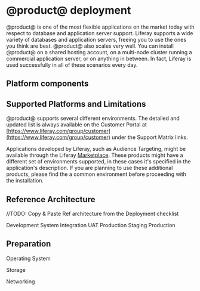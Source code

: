 # @product@ deployment

@product@ is one of the most flexible applications on the market today with
respect to database and application server support. Liferay supports a wide
variety of databases and application servers, freeing you to use the ones you
think are best. @product@ also scales very well. You can install @product@ on a
shared hosting account, on a multi-node cluster running a commercial application
server, or on anything in between. In fact, Liferay is used successfully in all
of these scenarios every day.

## Platform components

## Supported Platforms and Limitations
@product@ supports several different environments. The detailed and updated list is always available on the Customer Portal at
[https://www.liferay.com/group/customer](https://www.liferay.com/group/customer) under the Support Matrix links.

Applications developed by Liferay, such as Audience Targeting, might be available through the Liferay [Marketplace](https://www.liferay.com/marketplace/). These products might have a different set of environments supported, in these cases it's specified in the application's description. If you are planning to use these additional products, please find the a common environment before proceeding with the installation.

## Reference Architecture
//TODO: Copy & Paste Ref architecture from the Deployment checklist

Development
System Integration
UAT
Production Staging
Production

## Preparation
Operating System

Storage

Networking